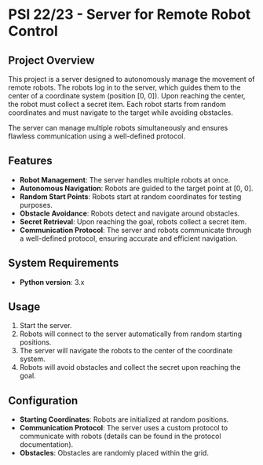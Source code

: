 # PSI 22/23 - Server for Remote Robot Control

## Project Overview

This project is a server designed to autonomously manage the movement of remote robots. The robots log in to the server, which guides them to the center of a coordinate system (position [0, 0]). Upon reaching the center, the robot must collect a secret item. Each robot starts from random coordinates and must navigate to the target while avoiding obstacles.

The server can manage multiple robots simultaneously and ensures flawless communication using a well-defined protocol.

## Features

- **Robot Management**: The server handles multiple robots at once.
- **Autonomous Navigation**: Robots are guided to the target point at [0, 0].
- **Random Start Points**: Robots start at random coordinates for testing purposes.
- **Obstacle Avoidance**: Robots detect and navigate around obstacles.
- **Secret Retrieval**: Upon reaching the goal, robots collect a secret item.
- **Communication Protocol**: The server and robots communicate through a well-defined protocol, ensuring accurate and efficient navigation.

## System Requirements

- **Python version**: 3.x

## Usage

1. Start the server.
2. Robots will connect to the server automatically from random starting positions.
3. The server will navigate the robots to the center of the coordinate system.
4. Robots will avoid obstacles and collect the secret upon reaching the goal.

## Configuration

- **Starting Coordinates**: Robots are initialized at random positions.
- **Communication Protocol**: The server uses a custom protocol to communicate with robots (details can be found in the protocol documentation).
- **Obstacles**: Obstacles are randomly placed within the grid.
